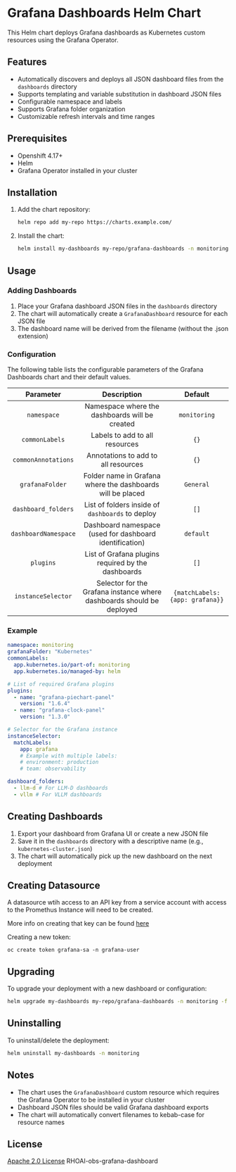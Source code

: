 # Grafana Dashboards Helm Chart

This Helm chart deploys Grafana dashboards as Kubernetes custom resources using the Grafana Operator.

## Features

- Automatically discovers and deploys all JSON dashboard files from the `dashboards` directory
- Supports templating and variable substitution in dashboard JSON files
- Configurable namespace and labels
- Supports Grafana folder organization
- Customizable refresh intervals and time ranges

## Prerequisites

- Openshift 4.17+
- Helm
- Grafana Operator installed in your cluster

## Installation

1. Add the chart repository:
   ```bash
   helm repo add my-repo https://charts.example.com/
   ```

2. Install the chart:
   ```bash
   helm install my-dashboards my-repo/grafana-dashboards -n monitoring
   ```

## Usage

### Adding Dashboards

1. Place your Grafana dashboard JSON files in the `dashboards` directory
2. The chart will automatically create a `GrafanaDashboard` resource for each JSON file
3. The dashboard name will be derived from the filename (without the .json extension)

### Configuration

The following table lists the configurable parameters of the Grafana Dashboards chart and their default values.

|      Parameter       |                              Description                              |             Default             |
| :------------------: | :-------------------------------------------------------------------: | :-----------------------------: |
|     `namespace`      |            Namespace where the dashboards will be created             |          `monitoring`           |
|    `commonLabels`    |                    Labels to add to all resources                     |              `{}`               |
| `commonAnnotations`  |                  Annotations to add to all resources                  |              `{}`               |
|   `grafanaFolder`    |      Folder name in Grafana where the dashboards will be placed       |            `General`            |
| `dashboard_folders`  |           List of folders inside of `dashboards` to deploy            |              `[]`               |
| `dashboardNamespace` |        Dashboard namespace (used for dashboard identification)        |            `default`            |
|      `plugins`       |          List of Grafana plugins required by the dashboards           |              `[]`               |
|  `instanceSelector`  | Selector for the Grafana instance where dashboards should be deployed | `{matchLabels: {app: grafana}}` |

### Example

```yaml
namespace: monitoring
grafanaFolder: "Kubernetes"
commonLabels:
  app.kubernetes.io/part-of: monitoring
  app.kubernetes.io/managed-by: helm

# List of required Grafana plugins
plugins:
  - name: "grafana-piechart-panel"
    version: "1.6.4"
  - name: "grafana-clock-panel"
    version: "1.3.0"

# Selector for the Grafana instance
instanceSelector:
  matchLabels:
    app: grafana
    # Example with multiple labels:
    # environment: production
    # team: observability

dashboard_folders:
  - llm-d # For LLM-D dashboards
  - vllm # For VLLM dashboards
```

## Creating Dashboards

1. Export your dashboard from Grafana UI or create a new JSON file
2. Save it in the `dashboards` directory with a descriptive name (e.g., `kubernetes-cluster.json`)
3. The chart will automatically pick up the new dashboard on the next deployment

## Creating Datasource

A datasource wtih access to an API key from a service account with access to the Promethus Instance will need to be created.

More info on creating that key can be found [here](https://docs.redhat.com/en/documentation/openshift_container_platform/4.19/html/authentication_and_authorization/understanding-and-creating-service-accounts#service-accounts-overview_understanding-service-accounts)

Creating a new token:
```
oc create token grafana-sa -n grafana-user
```

## Upgrading

To upgrade your deployment with a new dashboard or configuration:

```bash
helm upgrade my-dashboards my-repo/grafana-dashboards -n monitoring -f values.yaml
```

## Uninstalling

To uninstall/delete the deployment:

```bash
helm uninstall my-dashboards -n monitoring
```

## Notes

- The chart uses the `GrafanaDashboard` custom resource which requires the Grafana Operator to be installed in your cluster
- Dashboard JSON files should be valid Grafana dashboard exports
- The chart will automatically convert filenames to kebab-case for resource names

## License

[Apache 2.0 License](https://www.apache.org/licenses/LICENSE-2.0) RHOAI-obs-grafana-dashboard
